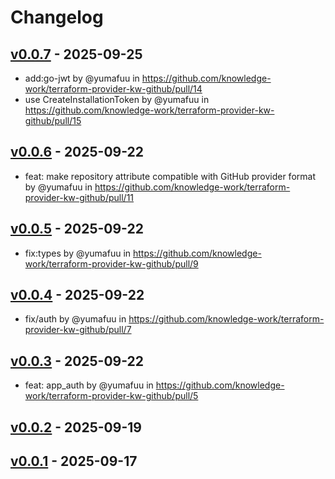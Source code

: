 # Changelog

## [v0.0.7](https://github.com/knowledge-work/terraform-provider-kw-github/compare/v0.0.6...v0.0.7) - 2025-09-25
- add:go-jwt by @yumafuu in https://github.com/knowledge-work/terraform-provider-kw-github/pull/14
- use CreateInstallationToken by @yumafuu in https://github.com/knowledge-work/terraform-provider-kw-github/pull/15

## [v0.0.6](https://github.com/knowledge-work/terraform-provider-kw-github/compare/v0.0.5...v0.0.6) - 2025-09-22
- feat: make repository attribute compatible with GitHub provider format by @yumafuu in https://github.com/knowledge-work/terraform-provider-kw-github/pull/11

## [v0.0.5](https://github.com/knowledge-work/terraform-provider-kw-github/compare/v0.0.4...v0.0.5) - 2025-09-22
- fix:types by @yumafuu in https://github.com/knowledge-work/terraform-provider-kw-github/pull/9

## [v0.0.4](https://github.com/knowledge-work/terraform-provider-kw-github/compare/v0.0.3...v0.0.4) - 2025-09-22
- fix/auth by @yumafuu in https://github.com/knowledge-work/terraform-provider-kw-github/pull/7

## [v0.0.3](https://github.com/knowledge-work/terraform-provider-kw-github/compare/v0.0.2...v0.0.3) - 2025-09-22
- feat: app_auth by @yumafuu in https://github.com/knowledge-work/terraform-provider-kw-github/pull/5

## [v0.0.2](https://github.com/knowledge-work/terraform-provider-kw-github/compare/v0.0.1...v0.0.2) - 2025-09-19

## [v0.0.1](https://github.com/knowledge-work/terraform-provider-kw-github/commits/v0.0.1) - 2025-09-17
